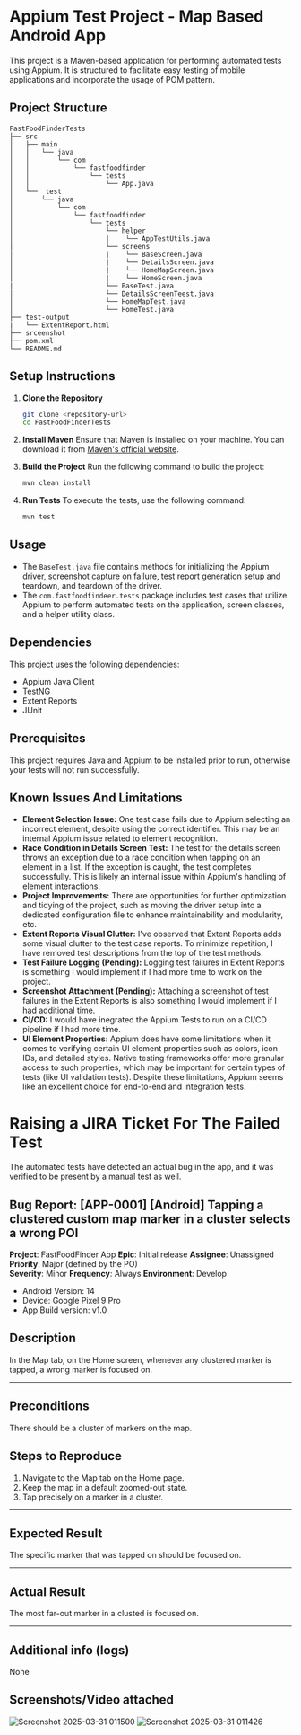 # Appium Test Project - Map Based Android App

This project is a Maven-based application for performing automated tests using Appium. It is structured to facilitate easy testing of mobile applications and incorporate the usage of POM pattern.

## Project Structure

```
FastFoodFinderTests
├── src
│   ├── main
│   │   └── java
│   │       └── com
│   │           └── fastfoodfinder
│   │               └── tests
│   │                   └── App.java
│   └──  test
│       └── java
│           └── com
│               └── fastfoodfinder
│                   └── tests
│                       └── helper
│                       |    └── AppTestUtils.java
|                       └── screens
│                       |    └── BaseScreen.java
│                       |    └── DetailsScreen.java
│                       |    └── HomeMapScreen.java
│                       |    └── HomeScreen.java
|                       └── BaseTest.java
│                       └── DetailsScreenTeest.java
│                       └── HomeMapTest.java
│                       └── HomeTest.java
├── test-output
|   └── ExtentReport.html
├── srceenshot
├── pom.xml
└── README.md
```

## Setup Instructions

1. **Clone the Repository**
   ```bash
   git clone <repository-url>
   cd FastFoodFinderTests
   ```

2. **Install Maven**
   Ensure that Maven is installed on your machine. You can download it from [Maven's official website](https://maven.apache.org/download.cgi).

3. **Build the Project**
   Run the following command to build the project:
   ```bash
   mvn clean install
   ```

4. **Run Tests**
   To execute the tests, use the following command:
   ```bash
   mvn test
   ```

## Usage

- The `BaseTest.java` file contains methods for initializing the Appium driver, screenshot capture on failure, test report generation setup and teardown, and teardown of the driver.
- The `com.fastfoodfindeer.tests` package includes test cases that utilize Appium to perform automated tests on the application, screen classes, and a helper utility class.

## Dependencies

This project uses the following dependencies:
- Appium Java Client
- TestNG
- Extent Reports
- JUnit

## Prerequisites

This project requires Java and Appium to be installed prior to run, otherwise your tests will not run successfully.

## Known Issues And Limitations

- **Element Selection Issue:** One test case fails due to Appium selecting an incorrect element, despite using the correct identifier. This may be an internal Appium issue related to element recognition.
- **Race Condition in Details Screen Test:** The test for the details screen throws an exception due to a race condition when tapping on an element in a list. If the exception is caught, the test completes successfully. This is likely an internal issue within Appium's handling of element interactions.
- **Project Improvements:** There are opportunities for further optimization and tidying of the project, such as moving the driver setup into a dedicated configuration file to enhance maintainability and modularity, etc.
- **Extent Reports Visual Clutter:** I've observed that Extent Reports adds some visual clutter to the test case reports. To minimize repetition, I have removed test descriptions from the top of the test methods.
- **Test Failure Logging (Pending):** Logging test failures in Extent Reports is something I would implement if I had more time to work on the project.
- **Screenshot Attachment (Pending):** Attaching a screenshot of test failures in the Extent Reports is also something I would implement if I had additional time.
- **CI/CD:** I would have inegrated the Appium Tests to run on a CI/CD pipeline if I had more time.
- **UI Element Properties:** Appium does have some limitations when it comes to verifying certain UI element properties such as colors, icon IDs, and detailed styles. Native testing frameworks offer more granular access to such properties, which may be important for certain types of tests (like UI validation tests).  Despite these limitations, Appium seems like an excellent choice for end-to-end and integration tests. 

# Raising a JIRA Ticket For The Failed Test

The automated tests have detected an actual bug in the app, and it was verified to be present by a manual test as well.

## Bug Report: [APP-0001] [Android] Tapping a clustered custom map marker in a cluster selects a wrong POI

**Project**: FastFoodFinder App
**Epic**: Initial release
**Assignee**: Unassigned
**Priority**: Major (defined by the PO)  
**Severity**: Minor
**Frequency**: Always
**Environment**: Develop 
- Android Version: 14
- Device: Google Pixel 9 Pro 
- App Build version: v1.0

## Description
In the Map tab, on the Home screen, whenever any clustered marker is tapped, a wrong marker is focused on.

---
## Preconditions
There should be a cluster of markers on the map.

## Steps to Reproduce
1. Navigate to the Map tab on the Home page.
2. Keep the map in a default zoomed-out state.
3. Tap precisely on a marker in a cluster.
   
---

## Expected Result
The specific marker that was tapped on should be focused on.

---

## Actual Result
The most far-out marker in a clusted is focused on.

---

## Additional info (logs)
None

## Screenshots/Video attached
![Screenshot 2025-03-31 011500](https://github.com/user-attachments/assets/b4f2bdb5-cd42-4cd5-b515-0e18fb69d9a1)
![Screenshot 2025-03-31 011426](https://github.com/user-attachments/assets/6c54be66-bb2b-44a1-bed7-9a0973b7acb1)


